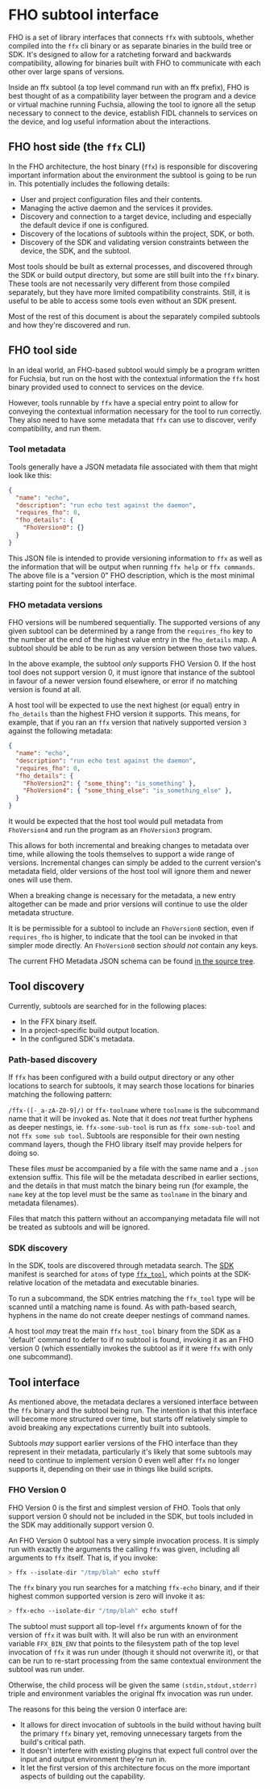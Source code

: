 # FHO subtool interface

FHO is a set of library interfaces that connects `ffx` with subtools, whether
compiled into the `ffx` cli binary or as separate binaries in the build tree or
SDK. It's designed to allow for a ratcheting forward and backwards compatibility,
allowing for binaries built with FHO to communicate with each other over large
spans of versions.

Inside an ffx subtool (a top level command run with an ffx prefix), FHO is
best thought of as a compatibility layer between the program and a device or
virtual machine running Fuchsia, allowing the tool to ignore all the setup
necessary to connect to the device, establish FIDL channels to services on
the device, and log useful information about the interactions.

## FHO host side (the `ffx` CLI)

In the FHO architecture, the host binary (`ffx`) is responsible for discovering
important information about the environment the subtool is going to be run in.
This potentially includes the following details:

* User and project configuration files and their contents.
* Managing the active daemon and the services it provides.
* Discovery and connection to a target device, including and especially
the default device if one is configured.
* Discovery of the locations of subtools within the project, SDK, or both.
* Discovery of the SDK and validating version constraints between the device,
the SDK, and the subtool.

Most tools should be built as external processes, and discovered through the
SDK or build output directory, but some are still built into the `ffx` binary.
These tools are not necessarily very different from those compiled separately,
but they have more limited compatibility constraints. Still, it is useful to
be able to access some tools even without an SDK present.

Most of the rest of this document is about the separately compiled subtools and
how they're discovered and run.

## FHO tool side

In an ideal world, an FHO-based subtool would simply be a program written for
Fuchsia, but run on the host with the contextual information the `ffx` host
binary provided used to connect to services on the device.

However, tools runnable by `ffx` have a special entry point to allow for
conveying the contextual information necessary for the tool to run correctly.
They also need to have some metadata that `ffx` can use to discover,
verify compatibility, and run them.

### Tool metadata

Tools generally have a JSON metadata file associated with them that might
look like this:

```json
{
  "name": "echo",
  "description": "run echo test against the daemon",
  "requires_fho": 0,
  "fho_details": {
    "FhoVersion0": {}
  }
}
```

This JSON file is intended to provide versioning information to `ffx` as well as
the information that will be output when running `ffx help` or `ffx commands`.
The above file is a "version 0" FHO description, which is the most minimal
starting point for the subtool interface.

### FHO metadata versions

FHO versions will be numbered sequentially. The supported versions of any given
subtool can be determined by a range from the `requires_fho` key to the number
at the end of the highest value entry in the `fho_details` map. A subtool should
be able to be run as any version between those two values.

In the above example, the subtool *only* supports FHO Version 0. If the host
tool does not support version 0, it must ignore that instance of the subtool
in favour of a newer version found elsewhere, or error if no matching version
is found at all.

A host tool will be expected to use the next highest (or equal) entry in
`fho_details` than the highest FHO version it supports. This means, for example,
that if you ran an `ffx` version that natively supported version `3` against the
following metadata:


```json
{
  "name": "echo",
  "description": "run echo test against the daemon",
  "requires_fho": 0,
  "fho_details": {
    "FhoVersion2": { "some_thing": "is_something" },
    "FhoVersion4": { "some_thing_else": "is_something_else" },
  }
}
```

It would be expected that the host tool would pull metadata from `FhoVersion4`
and run the program as an `FhoVersion3` program.

This allows for both incremental and breaking changes to metadata over time,
while allowing the tools themselves to support a wide range of versions.
Incremental changes can simply be added to the current version's metadata field,
older versions of the host tool will ignore them and newer ones will use them.

When a breaking change is necessary for the metadata, a new entry altogether can
be made and prior versions will continue to use the older metadata structure.

It is be permissible for a subtool to include an `FhoVersion0` section,
even if `requires_fho` is higher, to indicate that the tool can be invoked in
that simpler mode directly. An `FhoVersion0` section *should not* contain any
keys.

The current FHO Metadata JSON schema can be found
[in the source tree](/src/developer/ffx/lib/fho/metadata/schema/fho_metadata.json).

## Tool discovery

Currently, subtools are searched for in the following places:

* In the FFX binary itself.
* In a project-specific build output location.
* In the configured SDK's metadata.

### Path-based discovery

If `ffx` has been configured with a build output directory or any other locations
to search for subtools, it may search those locations for binaries matching the
following pattern:

`/ffx-([-_a-zA-Z0-9]/)` or `ffx-toolname` where `toolname` is the subcommand
name that it will be invoked as. Note that it does *not* treat further hyphens
as deeper nestings, ie. `ffx-some-sub-tool` is run as `ffx some-sub-tool` and
not `ffx some sub tool`. Subtools are responsible for their own nesting command
layers, though the FHO library itself may provide helpers for doing so.

These files *must* be accompanied by a file with the same name and a `.json`
extension suffix. This file will be the metadata described in earlier sections,
and the details in that must match the binary being run (for example, the `name`
key at the top level must be the same as `toolname` in the binary and metadata
filenames).

Files that match this pattern without an accompanying metadata file
will not be treated as subtools and will be ignored.

### SDK discovery

In the SDK, tools are discovered through metadata search. The
[SDK](/build/sdk/README.md) manifest is searched for `atoms` of type
[`ffx_tool`](/build/sdk/meta/ffx_tool.json), which points at the SDK-relative
location of the metadata and executable binaries.

To run a subcommand, the SDK entries matching the `ffx_tool` type will be
scanned until a matching name is found. As with path-based search, hyphens in
the name do not create deeper nestings of command names.

A host tool *may* treat the main `ffx` `host_tool` binary from the SDK as a
'default' command to defer to if no subtool is found, invoking it as an FHO
version 0 (which essentially invokes the subtool as if it were `ffx` with only
one subcommand).

## Tool interface

As mentioned above, the metadata declares a versioned interface between the `ffx`
binary and the subtool being run. The intention is that this interface will
become more structured over time, but starts off relatively simple to avoid
breaking any expectations currently built into subtools.

Subtools *may* support earlier versions of the FHO interface than they
represent in their metadata, particularly it's likely that some subtools may
need to continue to implement version 0 even well after `ffx` no longer supports
it, depending on their use in things like build scripts.

### FHO Version 0

FHO Version 0 is the first and simplest version of FHO. Tools that only support
version 0 should not be included in the SDK, but tools included in the SDK may
additionally support version 0.

An FHO Version 0 subtool has a very simple invocation process. It is simply run
with exactly the arguments the calling `ffx` was given, including all arguments
to `ffx` itself. That is, if you invoke:

```sh
> ffx --isolate-dir "/tmp/blah" echo stuff
```

The `ffx` binary you run searches for a matching `ffx-echo` binary, and if
their highest common supported version is zero will invoke it as:

```sh
> ffx-echo --isolate-dir "/tmp/blah" echo stuff
```

The subtool must support all top-level `ffx` arguments known of for the version
of `ffx` it was built with. It will also be run with an environment variable
`FFX_BIN_ENV` that points to the filesystem path of the top level invocation of
`ffx` it was run under (though it should not overwrite it), or that can be run
to re-start processing from the same contextual environment the subtool was run
under.

Otherwise, the child process will be given the same `(stdin,stdout,stderr)`
triple and environment variables the original ffx invocation was run under.

The reasons for this being the version 0 interface are:

* It allows for direct invocation of subtools in the build without having built
the primary `ffx` binary yet, removing unnecessary targets from the build's
critical path.
* It doesn't interfere with existing plugins that expect full
control over the input and output environment they're run in.
* It let the first version of this architecture focus on the more important
aspects of building out the capability.
